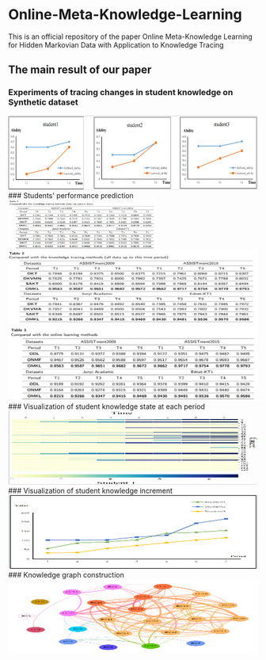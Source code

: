 # Online-Meta-Knowledge-Learning
This is an official repository of the paper Online Meta-Knowledge Learning for Hidden Markovian Data with Application to Knowledge Tracing

## The main result of our paper
### Experiments of tracing changes in student knowledge on Synthetic dataset
<img src="https://github.com/DaiGuagua/Online-Meta-Knowledge-Learning/blob/main/image/simulation.png" width="550" height="150" alt="The blue line in the figure represents the actual student ability change curve, while the orange line represents the change curve of student ability learned by the OMKL algorithm."/>
### Students' performance prediction
<img src="https://github.com/DaiGuagua/Online-Meta-Knowledge-Learning/blob/main/image/Table1.png"  width="300" height="100">
<img src="https://github.com/DaiGuagua/Online-Meta-Knowledge-Learning/blob/main/image/Table2.png"  width="550" height="150">
<img src="https://github.com/DaiGuagua/Online-Meta-Knowledge-Learning/blob/main/image/Table3.png"  width="550" height="150">
### Visualization of student knowledge state at each period
<img src="https://github.com/DaiGuagua/Online-Meta-Knowledge-Learning/blob/main/image/09_kt.png"  width="550" height="150">
### Visualization of student knowledge increment
<img src="https://github.com/DaiGuagua/Online-Meta-Knowledge-Learning/blob/main/image/incement.png"  width="550" height="150">
### Knowledge graph construction
<img src="https://github.com/DaiGuagua/Online-Meta-Knowledge-Learning/blob/main/image/knowGra.png"  width="550" height="150">
